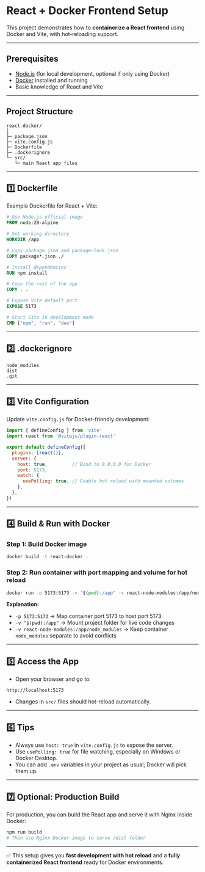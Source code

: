 # React + Docker Frontend Setup

This project demonstrates how to **containerize a React frontend** using Docker and Vite, with hot-reloading support.

---

## Prerequisites

* [Node.js](https://nodejs.org/) (for local development, optional if only using Docker)
* [Docker](https://www.docker.com/) installed and running
* Basic knowledge of React and Vite

---

## Project Structure

```
react-docker/
│
├─ package.json
├─ vite.config.js
├─ Dockerfile
├─ .dockerignore
└─ src/
   └─ main React app files
```

---

## 1️⃣ Dockerfile

Example Dockerfile for React + Vite:

```dockerfile
# Use Node.js official image
FROM node:20-alpine

# Set working directory
WORKDIR /app

# Copy package.json and package-lock.json
COPY package*.json ./

# Install dependencies
RUN npm install

# Copy the rest of the app
COPY . .

# Expose Vite default port
EXPOSE 5173

# Start Vite in development mode
CMD ["npm", "run", "dev"]
```

---

## 2️⃣ .dockerignore

```text
node_modules
dist
.git
```

---

## 3️⃣ Vite Configuration

Update `vite.config.js` for Docker-friendly development:

```js
import { defineConfig } from 'vite'
import react from '@vitejs/plugin-react'

export default defineConfig({
  plugins: [react()],
  server: {
    host: true,         // Bind to 0.0.0.0 for Docker
    port: 5173,
    watch: {
      usePolling: true, // Enable hot reload with mounted volumes
    },
  },
})
```

---

## 4️⃣ Build & Run with Docker

### Step 1: Build Docker image

```bash
docker build -t react-docker .
```

### Step 2: Run container with port mapping and volume for hot reload

```bash
docker run -p 5173:5173 -v "$(pwd):/app" -v react-node-modules:/app/node_modules react-docker
```

**Explanation:**

* `-p 5173:5173` → Map container port 5173 to host port 5173
* `-v "$(pwd):/app"` → Mount project folder for live code changes
* `-v react-node-modules:/app/node_modules` → Keep container `node_modules` separate to avoid conflicts

---

## 5️⃣ Access the App

* Open your browser and go to:

```
http://localhost:5173
```

* Changes in `src/` files should hot-reload automatically.

---

## 6️⃣ Tips

* Always use `host: true` in `vite.config.js` to expose the server.
* Use `usePolling: true` for file watching, especially on Windows or Docker Desktop.
* You can add `.env` variables in your project as usual; Docker will pick them up.

---

## 7️⃣ Optional: Production Build

For production, you can build the React app and serve it with Nginx inside Docker:

```bash
npm run build
# Then use Nginx Docker image to serve /dist folder
```

---

✅ This setup gives you **fast development with hot reload** and a **fully containerized React frontend** ready for Docker environments.

